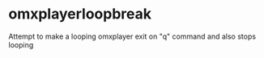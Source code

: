 omxplayerloopbreak
==================

Attempt to make a looping omxplayer exit on "q" command and also stops looping